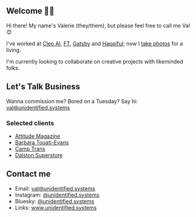 ## Welcome 👋🏻

Hi there! My name's Valerie (they/them), but please feel free to call me Val 😊

I've worked at [Cleo AI](https://web.meetcleo.com/), [FT](https://www.ft.com/), [Gatsby](https://www.gatsbyjs.com/) and [Happiful](https://happiful.com/); now I [take photos](https://instagram.com/unidentified.systems) for a living.

I'm currently looking to collaborate on creative projects with likeminded folks.

## Let's Talk Business

Wanna commission me? Bored on a Tuesday? Say hi: val@unidentified.systems

### Selected clients

- [Attitude Magazine](https://www.attitude.co.uk/)
- [Barbara Touati-Evans](https://www.barbara-touati-evans.com/)
- [Camp Trans](https://www.camptrans.uk/)
- [Dalston Superstore](https://dalstonsuperstore.com/)

## Contact me

- Email: val@unidentified.systems
- Instagram: [@unidentified.systems](https://www.instagram.com/unidentified.systems)
- Bluesky: [@unidentified.systems](https://bsky.app/profile/unidentified.systems)
- Links: www.unidentified.systems

<!--
**valin4tor/valin4tor** is a ✨ _special_ ✨ repository because its `README.md` (this file) appears on your GitHub profile.

Here are some ideas to get you started:

- 🔭 I’m currently working on ...
- 🌱 I’m currently learning ...
- 👯 I’m looking to collaborate on ...
- 🤔 I’m looking for help with ...
- 💬 Ask me about ...
- 📫 How to reach me: ...
- 😄 Pronouns: ...
- ⚡ Fun fact: ...
-->
